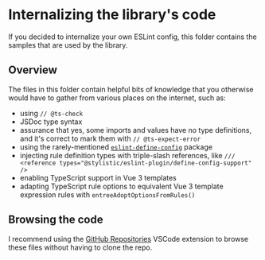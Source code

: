 # Internalizing the library's code

If you decided to internalize your own ESLint config, this folder contains the samples that are used by the library.

## Overview
The files in this folder contain helpful bits of knowledge that you otherwise would have to gather from various places on the internet, such as:
- using `// @ts-check`
- JSDoc type syntax
- assurance that yes, some imports and values have no type definitions, and it's correct to mark them with `// @ts-expect-error`
- using the rarely-mentioned [`eslint-define-config`](https://github.com/eslint-types/eslint-define-config) package
- injecting rule definition types with triple-slash references, like `/// <reference types="@stylistic/eslint-plugin/define-config-support" />`
- enabling TypeScript support in Vue 3 templates
- adapting TypeScript rule options to equivalent Vue 3 template expression rules with `entreeAdoptOptionsFromRules()`

## Browsing the code

I recommend using the [GitHub Repositories](https://marketplace.visualstudio.com/items?itemName=GitHub.remotehub) VSCode extension to browse these files without having to clone the repo.
